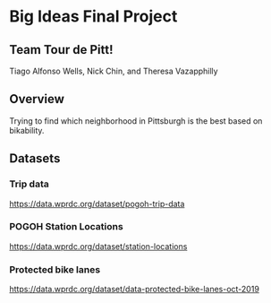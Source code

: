 # Big Ideas Final Project
## Team Tour de Pitt!
Tiago Alfonso Wells, Nick Chin, and Theresa Vazapphilly

## Overview
Trying to find which neighborhood in Pittsburgh is the best based on bikability. 

## Datasets
### Trip data
https://data.wprdc.org/dataset/pogoh-trip-data

### POGOH Station Locations
https://data.wprdc.org/dataset/station-locations

### Protected bike lanes
https://data.wprdc.org/dataset/data-protected-bike-lanes-oct-2019
